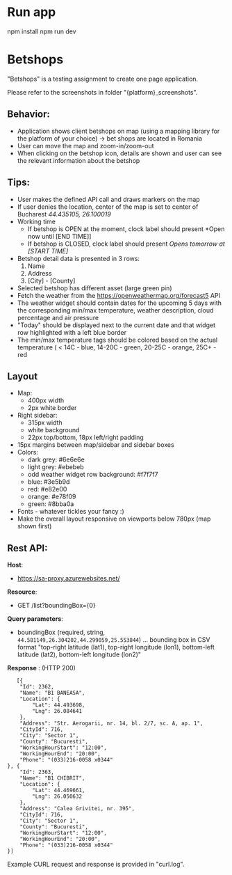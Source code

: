 # Run app

npm install
npm run dev

# Betshops

"Betshops"  is a testing assignment to create one page application.
  
Please refer to the screenshots in folder "{platform}_screenshots".

## Behavior:

* Application shows client betshops on map (using a mapping library for the platform of your choice) -> bet shops are located in Romania
* User can move the map and zoom-in/zoom-out
* When clicking on the betshop icon, details are shown and user can see the relevant information about the betshop

## Tips:

* User makes the defined API call and draws markers on the map
* If user denies the location, center of the map is set to center of Bucharest *44.435105, 26.100019* 
* Working time
  * If betshop is OPEN at the moment, clock label should present *Open now until [END TIME]]
  * If betshop is CLOSED, clock label should present *Opens tomorrow at [START TIME]*
* Betshop detail data is presented in 3 rows:
  1. Name
  2. Address
  3. [City] - [County] 
* Selected betshop has different asset (large green pin)
* Fetch the weather from the https://openweathermap.org/forecast5 API
* The weather widget should contain dates for the upcoming 5 days with the corresponding min/max temperature, weather description, cloud percentage and air pressure
* "Today" should be displayed next to the current date and that widget row highlighted with a left blue border
* The min/max temperature tags should be colored based on the actual temperature ( < 14C - blue, 14-20C - green, 20-25C - orange, 25C+ - red

## Layout
* Map:
	* 400px width
	* 2px white border
* Right sidebar:
	* 315px width
	* white background
	* 22px top/bottom, 18px left/right padding
* 15px margins between map/sidebar and sidebar boxes 
* Colors:
	* dark grey: #6e6e6e
	* light grey: #ebebeb
	* odd weather widget row background: #f7f7f7
	* blue: #3e5b9d
	* red: #e82e00
	* orange: #e78f09
	* green: #8bba0a
* Fonts - whatever tickles your fancy :)
* Make the overall layout responsive on viewports below 780px (map shown first)

## Rest API:

**Host**:

* https://sa-proxy.azurewebsites.net/

**Resource**:

* GET /list?boundingBox={0}

**Query parameters**:

 * boundingBox (required, string, `44.581149,26.304202,44.299059,25.553844`) ... bounding box in CSV format "top-right latitude (lat1), top-right longitude (lon1), bottom-left latitude (lat2), bottom-left longitude (lon2)"
    
 **Response** : (HTTP 200)

       [{
		"Id": 2362,
		"Name": "B1 BANEASA",
		"Location": {
			"Lat": 44.493698,
			"Lng": 26.084641
		},
		"Address": "Str. Aerogarii, nr. 14, bl. 2/7, sc. A, ap. 1",
		"CityId": 716,
		"City": "Sector 1",
		"County": "Bucuresti",
		"WorkingHourStart": "12:00",
		"WorkingHourEnd": "20:00",
        "Phone": "(033)216-0058 x0344"
	}, {
		"Id": 2363,
		"Name": "B1 CHIBRIT",
		"Location": {
			"Lat": 44.469661,
			"Lng": 26.050632
		},
		"Address": "Calea Grivitei, nr. 395",
		"CityId": 716,
		"City": "Sector 1",
		"County": "Bucuresti",
		"WorkingHourStart": "12:00",
		"WorkingHourEnd": "20:00",
        "Phone": "(033)216-0058 x0344"
	}]


Example CURL request and response is provided in "curl.log".
